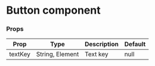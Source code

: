# Button component

### Props

| Prop    | Type            | Description | Default |
| ------- | --------------- | ----------- | ------- |
| textKey | String, Element | Text key    | null    |
